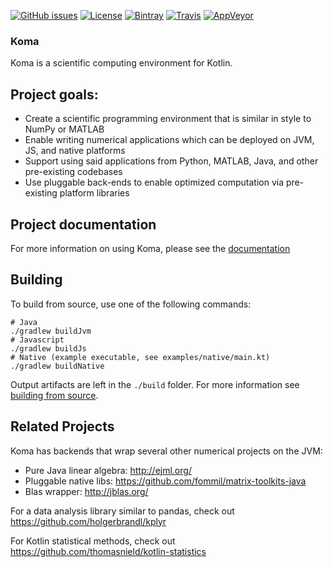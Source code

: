 [![GitHub issues](https://img.shields.io/github/issues/kyonifer/koma.svg?maxAge=2592000)](https://github.com/kyonifer/koma/issues)
[![License](https://img.shields.io/badge/license-Apache%202.0-blue.svg)](http://www.apache.org/licenses/LICENSE-2.0)
[![Bintray](https://img.shields.io/bintray/v/kyonifer/maven/koma-core.svg?maxAge=2592000)](https://bintray.com/kyonifer/maven)
[![Travis](https://img.shields.io/travis/kyonifer/koma/master.svg)](https://travis-ci.org/kyonifer/koma)
[![AppVeyor](https://img.shields.io/appveyor/ci/kyonifer/koma/master.svg)](https://ci.appveyor.com/project/kyonifer/koma)
### Koma

Koma is a scientific computing environment for Kotlin.

## Project goals:

- Create a scientific programming environment that is similar in style to NumPy or MATLAB
- Enable writing numerical applications which can be deployed on JVM, JS, and native platforms
- Support using said applications from Python, MATLAB, Java, and other pre-existing codebases
- Use pluggable back-ends to enable optimized computation via pre-existing platform libraries

## Project documentation

For more information on using Koma, please see the [documentation](https://kyonifer.github.io/koma)

## Building

To build from source, use one of the following commands:

```
# Java
./gradlew buildJvm
# Javascript
./gradlew buildJs
# Native (example executable, see examples/native/main.kt)
./gradlew buildNative
```

Output artifacts are left in the `./build` folder. For more information see [building from source](http://koma.kyonifer.com/General_Usage_Guide/Advanced/Build_From_Source/index.html).

## Related Projects

Koma has backends that wrap several other numerical projects on the JVM:

* Pure Java linear algebra: http://ejml.org/
* Pluggable native libs: https://github.com/fommil/matrix-toolkits-java
* Blas wrapper: http://jblas.org/

For a data analysis library similar to pandas, check out https://github.com/holgerbrandl/kplyr

For Kotlin statistical methods, check out https://github.com/thomasnield/kotlin-statistics

